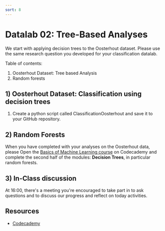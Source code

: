 ```yaml
---
sort: 8
---
```


# Datalab 02: Tree-Based Analyses

We start with applying decision trees to the Oosterhout dataset. Please use the
same research question you developed for your classification datalab.


Table of contents:
1. Oosterhout Dataset: Tree based Analysis
2. Random forests



## 1) Oosterhout Dataset: Classification using decision trees
1. Create a python script called ClassificationOosterhout and save it to your GitHub repository.

## 2) Random Forests
 When you have completed with your analyses on the Oosterhout data, please
 Open the [Basics of Machine Learning course](https://www.codecademy.com/learn/machine-learning) on Codecademy and complete the second half of the modules: **Decision Trees**, in particular random forests.

## 3) In-Class discussion
At 16:00, there's a meeting you're encouraged to take part in to ask questions and to discuss our progress and reflect on today activities.

## Resources
- [Codecademy](https://www.codecademy.com/learn/machine-learning)
